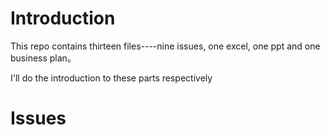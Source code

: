 # Introduction 
This repo contains thirteen files----nine issues, one excel, one ppt and one business plan。

I'll do the introduction to these parts respectively
# Issues
